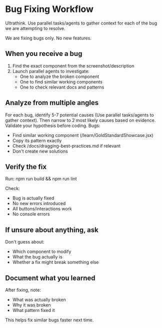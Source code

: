 # Bug Fixing Workflow

Ultrathink. Use parallel tasks/agents to gather context for each of the bug we are attempting to resolve. 

We are fixing bugs only. No new features.

## When you receive a bug
1. Find the exact component from the screenshot/description
2. Launch parallel agents to investigate:
   - One to analyze the broken component
   - One to find similar working components
   - One to check relevant docs and patterns

## Analyze from multiple angles

For each bug, identify 5-7 potential causes (Use parallel tasks/agents to gather context). Then narrow to 2 most likely causes based on evidence.
Validate your hypothesis before coding.
Bugs:
- Find similar working component (/learn/GoldStandardShowcase.jsx)
- Copy its pattern exactly
- Check /docs/dragging-best-practices.md if relevant
- Don't create new solutions

## Verify the fix

Run: npm run build && npm run lint

Check:
- Bug is actually fixed
- No new errors introduced
- All buttons/interactions work
- No console errors

## If unsure about anything, ask

Don't guess about:
- Which component to modify
- What the bug actually is
- Whether a fix might break something else

## Document what you learned

After fixing, note:
- What was actually broken
- Why it was broken
- What pattern fixed it

This helps fix similar bugs faster next time.